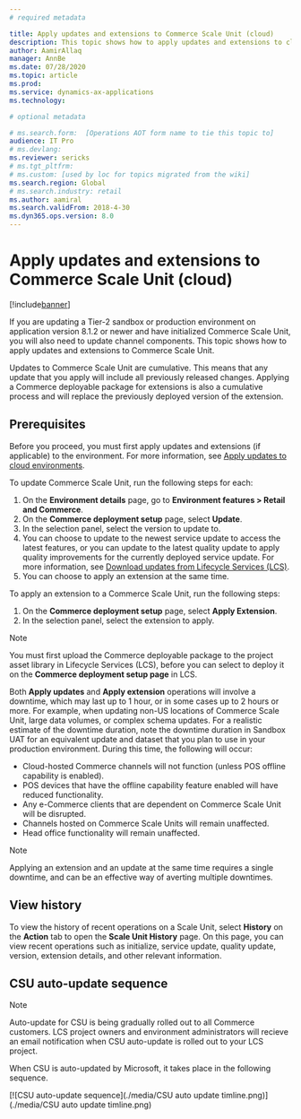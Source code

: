 ```yaml
---
# required metadata

title: Apply updates and extensions to Commerce Scale Unit (cloud)
description: This topic shows how to apply updates and extensions to cloud-hosted Commerce channel components.
author: AamirAllaq
manager: AnnBe
ms.date: 07/28/2020
ms.topic: article
ms.prod: 
ms.service: dynamics-ax-applications
ms.technology: 

# optional metadata

# ms.search.form:  [Operations AOT form name to tie this topic to]
audience: IT Pro
# ms.devlang: 
ms.reviewer: sericks
# ms.tgt_pltfrm: 
# ms.custom: [used by loc for topics migrated from the wiki]
ms.search.region: Global
# ms.search.industry: retail
ms.author: aamiral
ms.search.validFrom: 2018-4-30 
ms.dyn365.ops.version: 8.0 
---
```



# Apply updates and extensions to Commerce Scale Unit (cloud)

[!include[banner](../includes/banner.md)]

If you are updating a Tier-2 sandbox or production environment on application version 8.1.2 or newer and have initialized Commerce Scale Unit, you will also need to update channel components. This topic shows how to apply updates and extensions to Commerce Scale Unit.

Updates to Commerce Scale Unit are cumulative. This means that any update that you apply will include all previously released changes. Applying a Commerce deployable package for extensions is also a cumulative process and will replace the previously deployed version of the extension.

## Prerequisites

Before you proceed, you must first apply updates and extensions (if applicable) to the environment. For more information, see [Apply updates to cloud environments](apply-deployable-package-system.md).

To update Commerce Scale Unit, run the following steps for each:

1. On the **Environment details** page, go to **Environment features > Retail and Commerce**.
2. On the **Commerce deployment setup** page, select **Update**.
3. In the selection panel, select the version to update to.
4. You can choose to update to the newest service update to access the latest features, or you can update to the latest quality update to apply quality improvements for the currently deployed service update. For more information, see [Download updates from Lifecycle Services (LCS)](../migration-upgrade/download-hotfix-lcs.md).
5. You can choose to apply an extension at the same time. 

To apply an extension to a Commerce Scale Unit, run the following steps:

1. On the **Commerce deployment setup** page, select **Apply Extension**.
2. In the selection panel, select the extension to apply.

> [!NOTE]
> You must first upload the Commerce deployable package to the project asset library in Lifecycle Services (LCS), before you can select to deploy it on the **Commerce deployment setup page** in LCS.

Both **Apply updates** and **Apply extension** operations will involve a downtime, which may last up to 1 hour, or in some cases up to 2 hours or more. For example, when updating non-US locations of Commerce Scale Unit, large data volumes, or complex schema updates. For a realistic estimate of the downtime duration, note the downtime duration in Sandbox UAT for an equivalent update and dataset that you plan to use in your production environment. During this time, the following will occur:

- Cloud-hosted Commerce channels will not function (unless POS offline capability is enabled).
- POS devices that have the offline capability feature enabled will have reduced functionality.
- Any e-Commerce clients that are dependent on Commerce Scale Unit will be disrupted.
- Channels hosted on Commerce Scale Units will remain unaffected.
- Head office functionality will remain unaffected.

> [!NOTE]
> Applying an extension and an update at the same time requires a single downtime, and can be an effective way of averting multiple downtimes.

## View history
To view the history of recent operations on a Scale Unit, select **History** on the **Action** tab to open the **Scale Unit History** page. On this page, you can view recent operations such as initialize, service update, quality update, version, extension details, and other relevant information.

## CSU auto-update sequence
> [!NOTE]
> Auto-update for CSU is being gradually rolled out to all Commerce customers. LCS project owners and environment administrators will recieve an email notification when CSU auto-update is rolled out to your LCS project.

When CSU is auto-updated by Microsoft, it takes place in the following sequence.

[![CSU auto-update sequence](./media/CSU auto update timline.png)](./media/CSU auto update timline.png)


